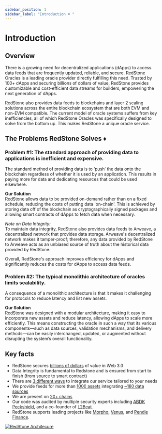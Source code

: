 ```yaml
---
sidebar_position: 1
sidebar_label: "Introduction ♦️ "
---
```

# Introduction

## Overview
There is a growing need for decentralized applications (dApps) to access data feeds that are frequently updated, reliable, and secure. RedStone Oracles is a leading oracle provider directly fulfilling this need. Trusted by 100+ dApps and securing billions of dollars of value, RedStone provides customizable and cost-efficient data streams for builders, empowering the next generation of dApps. 

RedStone also provides data feeds to blockchains and layer 2 scaling solutions across the entire blockchain ecosystem that are both EVM and non-EVM compatible. The current model of oracle systems suffers from key inefficiencies, all of which RedStone Oracles was specifically designed to solve from the bottom up. This makes RedStone a unique oracle service.

## The Problems RedStone Solves ♦️

### Problem #1: The standard approach of providing data to applications is inefficient and expensive.
The standard method of providing data is to ‘push’ the data onto the blockchain regardless of whether it is used by an application. This results in paying more for data and dedicating resources that could be used elsewhere.

**Our Solution**  
RedStone allows data to be provided on-demand rather than on a fixed schedule, reducing the costs of putting data 'on-chain'. This is achieved by storing data off of the blockchain as cryptographically signed packages and allowing smart contracts of dApps to fetch data when necessary.

*Note on Data Integrity:*  
To maintain data integrity, RedStone also provides data feeds to Arweave, a decentralized network that provides data storage. Arweave's decentralized network makes it tamper-proof; therefore, any data provided by RedStone to Arweave acts as an unbiased source of truth about the historical data provided by RedStone.

Overall, RedStone's approach improves efficiency for dApps and significantly reduces the costs for dApps to access data feeds.

### Problem #2: The typical monolithic architecture of oracles limits scalability.
A consequence of a monolithic architecture is that it makes it challenging for protocols to reduce latency and list new assets.

**Our Solution**  
RedStone was designed with a modular architecture, making it easy to incorporate new assets and reduce latency, allowing dApps to scale more efficiently. This means constructing the oracle in such a way that its various components—such as data sources, validation mechanisms, and delivery methods—can be easily interchanged, updated, or augmented without disrupting the system’s overall functionality.


## Key facts

- RedStone secures [billions of dollars](https://defillama.com/oracles/RedStone?borrowed=true&doublecounted=true) of value in Web 3.0
- Data Integrity is fundamental to Redstone and is ensured from start to finish (from source to smart contract)
- There are [3 different ways](./get-started/selecting-redstone-model) to integrate our service tailored to your needs
- We provide feeds for more than [1000 assets](https://app.redstone.finance/#/app/tokens) integrating [~180 data sources](https://app.redstone.finance/#/app/sources)
- We are present on [20+ chains](https://showroom.redstone.finance/)
- Our code was audited by multiple security experts including [ABDK](https://abdk.consulting/) [Peckshield](https://peckshield.com/), and a co-founder of [L2Beat](https://pl.linkedin.com/company/l2beat#:~:text=Join%20Piotr%20Szlachciak%20Cofounder%20%26%20CEO,insights%20shaping%20the%20%23DeFi%20landscape!).
- RedStone supports leading projects like [Morpho](https://morpho.org/), [Venus](https://venus.io/), and [Pendle Finance](https://www.pendle.finance/).



<a href="https://raw.githubusercontent.com/redstone-finance/redstone-docs/main/static/img/redstone-architecture-simple.png">
  <img alt="RedStone Architecure" src="/img/redstone-architecture-simple.png" target="_blank"/>
</a>


